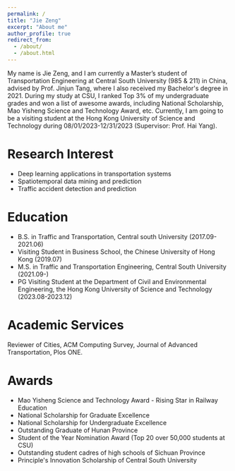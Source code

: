 ```yaml
---
permalink: /
title: "Jie Zeng"
excerpt: "About me"
author_profile: true
redirect_from: 
  - /about/
  - /about.html
---
```

My name is Jie Zeng, and I am currently a Master’s student of Transportation Engineering at Central South University (985 & 211) in China, advised by Prof. Jinjun Tang, where I also received my Bachelor's degree in 2021. During my study at CSU, I ranked Top 3% of my undergraduate grades and won a list of awesome awards, including National Scholarship, Mao Yisheng Science and Technology Award, etc. Currently, I am going to be a visiting student at the Hong Kong University of Science and Technology during 08/01/2023-12/31/2023 (Supervisor: Prof. Hai Yang).

# Research Interest

* Deep learning applications in transportation systems
* Spatiotemporal data mining and prediction
* Traffic accident detection and prediction

Education
=========

* B.S. in Traffic and Transportation, Central south University (2017.09-2021.06)
* Visiting Student in Business School, the Chinese University of Hong Kong (2019.07)
* M.S. in Traffic and Transportation Engineering, Central South University (2021.09-)
* PG Visiting Student at the Department of Civil and Environmental Engineering, the Hong Kong University of Science and Technology (2023.08-2023.12)

Academic Services
=================

Reviewer of Cities, ACM Computing Survey, Journal of Advanced Transportation, Plos ONE.

# Awards

- Mao Yisheng Science and Technology Award - Rising Star in Railway Education
- National Scholarship for Graduate Excellence
- National Scholarship for Undergraduate Excellence
- Outstanding Graduate of Hunan Province
- Student of the Year Nomination Award (Top 20 over 50,000 students at CSU)
- Outstanding student cadres of high schools of Sichuan Province
- Principle's Innovation Scholarship of Central South University
